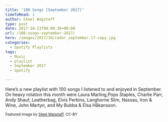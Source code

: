 ```yaml
---
title: '100 Songs [September 2017]'
timeToRead: 1 
author: Steel Wagstaff
type: post
date: 2017-10-23T08:00:36+00:00
url: /100-songs-september-2017/
hero: /images/2017/10/cedar_september-17-copy.jpg
categories:
  - Spotify Playlists
tags:
  - Music
  - playlist
  - September 2017
  - Spotify

---
```

Here&#8217;s a new playlist with 100 songs I listened to and enjoyed in September. On heavy rotation this month were Laura Marling,Pops Staples, Charlie Parr, Andy Shauf, Leatherbag, Elvis Perkins, Langhorne Slim, Nassau, Iron & Wine, John Martyn, and My Bubba & Elsa Håkansson.



<small>Featured image by <a href="https://steelwagstaff.info" target="_blank" rel="noopener">Steel Wagstaff</a>, CC-BY</small>